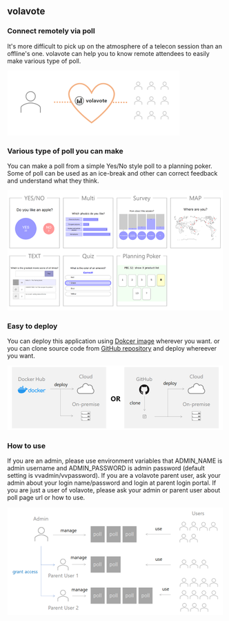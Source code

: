 ## volavote

### Connect remotely via poll

It's more difficult to pick up on the atmosphere of a telecon session than an offline's one.
volavote can help you to know remote attendees to easily make various type of poll.

<img src="./public/images/volavote_top.png" width="400">

### Various type of poll you can make

You can make a poll from a simple Yes/No style poll to a planning poker.
Some of poll can be used as an ice-break and other can correct feedback and understand what they think.

<img src="./public/images/volavote_overview.png" width="500">

### Easy to deploy

You can deploy this application using <a href="https://hub.docker.com/r/shyamagu/volavote" target="_blank">Dokcer image</a> wherever you want.
or you can clone source code from <a href="https://github.com/shyamagu/volavote2" target="_blank">GitHub repository</a> and deploy whereever you want.

<img src="./public/images/volavote_deploy.png" width="500">

### How to use

If you are an admin, please use environment variables that ADMIN_NAME is admin username and ADMIN_PASSWORD is admin password (default setting is vvadmin/vvpassword).
If you are a volavote parent user, ask your admin about your login name/password and login at parent login portal.
If you are just a user of volavote, please ask your admin or parent user about poll page url or how to use.

<img src="./public/images/volavote_structure.png" width="500">


